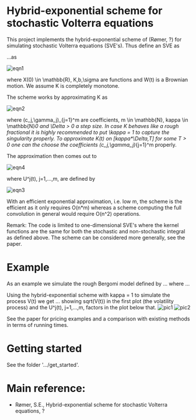 # Hybrid-exponential scheme for stochastic Volterra equations
This project implements the hybrid-exponential scheme of (Rømer, ?) for simulating stochastic Volterra equations (SVE's). Thus define an SVE as

...as

![eqn1](https://github.com/sigurdroemer/hybrid_exponential_scheme/blob/readme_images/sve_def.png)

where X(0) \in \mathbb{R}, K,b,\sigma are functions and W(t) is a Brownian motion. 
We assume K is completely monotone.

The scheme works by approximating K as 

![eqn2](https://github.com/sigurdroemer/hybrid_exponential_scheme/blob/readme_images/K_approx.png)

where (c_j,\gamma_j)_{j=1}^m are coefficients, m \in \mathbb{N}, kappa \in \mathbb{N}_0 and \Delta > 0 a 
step size. In case K behaves like a rough fractional it is highly recommended to put \kappa = 1 to capture the 
singularity properly. To approximate K(t) on [kappa*\Delta,T] for some T > 0 one can the choose the
coefficients (c_j,\gamma_j)_{j=1}^m properly.

The approximation then comes out to

![eqn4](https://github.com/sigurdroemer/hybrid_exponential_scheme/blob/readme_images/X_approx.png)

where U^j(t), j=1,...,m, are defined by

![eqn3](https://github.com/sigurdroemer/hybrid_exponential_scheme/blob/readme_images/dU.png)

With an efficient exponential approximation, i.e. low m, the scheme is the efficient as it only
requires O(n*m) whereas a scheme computing the full convolution in general would require O(n^2) operations.
 
Remark: The code is limited to one-dimensional SVE's where the kernel functions are the same for both the stochastic and non-stochastic integral as defined above. The scheme can be considered more generally, see the paper.
 
# Example
As an example we simulate the rough Bergomi model defined by
...
where ...

Using the hybrid-exponential scheme with kappa = 1 to simulate the process V(t) we get ... showing sqrt(V(t)) in the first plot (the volatility process) and the U^j(t), j=1,...,m, factors in the plot below that.
![pic1](https://github.com/sigurdroemer/hybrid_exponential_scheme/blob/readme_images/volatility.jpg)
![pic2](https://github.com/sigurdroemer/hybrid_exponential_scheme/blob/readme_images/u_factors.jpg)

See the paper for pricing examples and a comparison with existing methods in terms of running times.

# Getting started
See the folder '.../get_started'.

# Main reference:
- Rømer, S.E., Hybrid-exponential scheme for stochastic Volterra equations, ?
